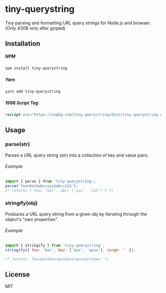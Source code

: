 # tiny-querystring

Tiny parsing and formatting URL query strings for Node.js and browser. (Only 430B only after gziped)


## Installation

##### NPM

```bash
npm install tiny-querystring
```

##### Yarn

```bash
yarn add tiny-querystring
```

##### 1998 Script Tag

```html
<script src="https://unpkg.com/tiny-querystring/dist/tiny-querystring.umd.js"></script>
```

## Usage

### parse(str)

Parses a URL query string (str) into a collection of key and value pairs.

###### Example

```js
import { parse } from 'tiny-querystring';
parse('foo=bar&abc=xyz&abc=123');
/* returns { foo: 'bar', abc: ['xyz', '123'] } */
```

### stringify(obj)

Produces a URL query string from a given obj by iterating through the object's "own properties".

###### Example

```js
import { stringify } from 'tiny-querystring';
stringify({ foo: 'bar', baz: ['qux', 'quux'], corge: '' });

/* returns 'foo=bar&baz=qux&baz=quux&corge=' */
```


## License

MIT
